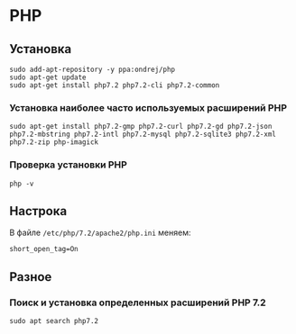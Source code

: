 # PHP

## Установка

    sudo add-apt-repository -y ppa:ondrej/php
    sudo apt-get update
    sudo apt-get install php7.2 php7.2-cli php7.2-common

### Установка наиболее часто используемых расширений PHP

    sudo apt-get install php7.2-gmp php7.2-curl php7.2-gd php7.2-json php7.2-mbstring php7.2-intl php7.2-mysql php7.2-sqlite3 php7.2-xml php7.2-zip php-imagick

### Проверка установки PHP

    php -v

## Настрока

В файле `/etc/php/7.2/apache2/php.ini` меняем:

    short_open_tag=On

## Разное

### Поиск и установка определенных расширений PHP 7.2

    sudo apt search php7.2
